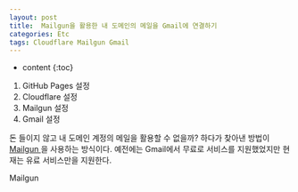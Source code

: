 ```yaml
---
layout: post
title:  Mailgun을 활용한 내 도메인의 메일을 Gmail에 연결하기
categories: Etc
tags: Cloudflare Mailgun Gmail
---
```


* content
{:toc}

1. GitHub Pages 설정
2. Cloudflare 설정
3. Mailgun 설정
4. Gmail 설정


돈 들이지 않고 내 도메인 계정의 메일을 활용할 수 없을까? 하다가 찾아낸 방법이 [Mailgun ][mailgun]을 사용하는 방식이다. 예전에는 Gmail에서 무료로 서비스를 지원했었지만 현재는 유료 서비스만을 지원한다.


Mailgun

[githubpage]: https://pages.github.com/
[cloudflare]: https://www.cloudflare.com/
[mailgun]: https://www.mailgun.com/
